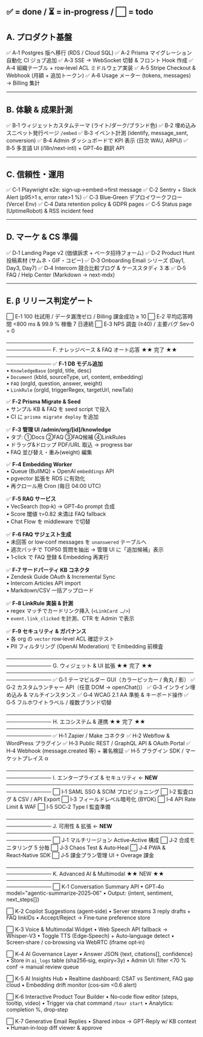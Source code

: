 ✅ = done / ⏳ = in‑progress / ⬜ = todo
---------------------------------------------------------
A. プロダクト基盤
---------------------------------------------------------
✅  A‑1  Postgres 版へ移行 (RDS / Cloud SQL)
✅  A‑2  Prisma マイグレーション自動化 CI ジョブ追加
✅  A‑3  SSE → WebSocket 切替 & フロント Hook 作成
✅  A‑4  組織テーブル + row‑level ACL ミドルウェア実装
✅  A‑5  Stripe Checkout & Webhook (月額 + 追加トークン)
✅  A‑6  Usage メーター (tokens, messages) → Billing 集計

---------------------------------------------------------
B. 体験 & 成果計測
---------------------------------------------------------
✅  B‑1  ウィジェットカスタムテーマ (ライト/ダーク/ブランド色)
✅  B‑2  埋め込みスニペット発行ページ `/embed`
✅  B‑3  イベント計測 (identify, message_sent, conversion)
✅  B‑4  Admin ダッシュボードで KPI 表示 (日次 WAU, ARPU)
✅  B‑5  多言語 UI (i18n/next-intl) + GPT‑4o 翻訳 API

---------------------------------------------------------
C. 信頼性・運用
---------------------------------------------------------
✅  C‑1  Playwright e2e: sign‑up→embed→first message
✅  C‑2  Sentry + Slack Alert (p95>1 s, error rate>1 %)
✅  C‑3  Blue‑Green デプロイワークフロー (Vercel Env)
✅  C‑4  Data retention policy & GDPR pages
✅  C‑5  Status page (UptimeRobot) & RSS incident feed

---------------------------------------------------------
D. マーケ & CS 準備
---------------------------------------------------------
✅  D‑1  Landing Page v2 (価値訴求 + ベータ招待フォーム)
✅  D‑2  Product Hunt 投稿素材 (サムネ・GIF・コピー)
✅  D‑3  Onboarding Email シリーズ (Day1, Day3, Day7)
✅  D‑4  Intercom 競合比較ブログ & ケーススタディ 3 本
✅  D‑5  FAQ / Help Center (Markdown → next-mdx)

---------------------------------------------------------
E. β リリース判定ゲート
---------------------------------------------------------
⬜  E‑1  100 社試用 / データ漏洩ゼロ / Billing 課金成功 ≥ 10
⬜  E‑2  平均応答時間 <800 ms & 99.9 % 稼働 7 日連続
⬜  E‑3  NPS 調査 (≥40) / 主要バグ Sev‑0 = 0


──────────────────────────────────────────────────────────────
F. ナレッジベース & FAQ オート応答      ★★ 完了 ★★
──────────────────────────────────────────────────────────────
✅  **F‑1  DB モデル追加**  
        • `KnowledgeBase` (orgId, title, desc)  
        • `Document` (kbId, sourceType, url, content, embedding)  
        • `FAQ` (orgId, question, answer, weight)  
        • `LinkRule` (orgId, triggerRegex, targetUrl, newTab)

✅  **F‑2  Prisma Migrate & Seed**  
        • サンプル KB & FAQ を seed script で投入  
        • CI に `prisma migrate deploy` を追加

✅  **F‑3  管理 UI /admin/org/[id]/knowledge**  
        • タブ: ①Docs ②FAQ ③FAQ候補 ④LinkRules  
        • ドラッグ&ドロップ PDF/URL 取込 → progress bar  
        • FAQ 並び替え・重み(weight) 編集

✅  **F‑4  Embedding Worker**  
        • Queue (BullMQ) + OpenAI `embeddings` API  
        • pgvector 拡張を RDS に有効化  
        • 再クロール用 Cron (毎日 04:00 UTC)

✅  **F‑5  RAG サービス**  
        • VecSearch (top‑k) → GPT‑4o prompt 合成  
        • Score 閾値 τ=0.82 未満は FAQ fallback  
        • Chat Flow を middleware で切替

✅  **F‑6  FAQ サジェスト生成**  
        • 未回答 or low‑conf messages を `unanswered` テーブルへ  
        • 週次バッチで TOP50 質問を抽出 → 管理 UI に「追加候補」表示  
        • 1‑click で FAQ 登録 & Embedding 再実行

✅  **F‑7  サードパーティ KB コネクタ**  
        • Zendesk Guide OAuth & Incremental Sync  
        • Intercom Articles API import  
        • Markdown/CSV 一括アップロード

✅  **F‑8  LinkRule 実装 & 計測**  
        • regex マッチでカードリンク挿入 (`<LinkCard …/>`)  
        • `event.link_clicked` を計測、CTR を Admin で表示

✅  **F‑9  セキュリティ & ガバナンス**  
        • 各 org の `vector` row‑level ACL 確認テスト  
        • PII フィルタリング (OpenAI Moderation) で Embedding 前検査


──────────────────────────────────────────────────────────────
G. ウィジェット & UI 拡張       ★★ 完了 ★★
──────────────────────────────────────────────────────────────
✅  G‑1  テーマビルダー GUI（カラーピッカー / 角丸 / 影）
✅  G‑2  カスタムランチャー API（任意 DOM → openChat()）
✅  G‑3  インライン埋め込み & マルチインスタンス
✅  G‑4  WCAG 2.1 AA 準拠 & キーボード操作
✅  G‑5  フルホワイトラベル / 複数ブランド切替

──────────────────────────────────────────────────────────────
H. エコシステム & 連携       ★★ 完了 ★★
──────────────────────────────────────────────────────────────
✅  H‑1  Zapier / Make コネクタ
✅  H‑2  Webflow & WordPress プラグイン
✅  H‑3  Public REST / GraphQL API & OAuth Portal
✅  H‑4  Webhook (message.created 等) + 署名検証
✅  H‑5  プラグイン SDK / マーケットプレイス α

──────────────────────────────────────────────────────────────
I. エンタープライズ & セキュリティ ← **NEW**
──────────────────────────────────────────────────────────────
⬜  I‑1  SAML SSO & SCIM プロビジョニング
⬜  I‑2  監査ログ & CSV / API Export
⬜  I‑3  フィールドレベル暗号化 (BYOK)
⬜  I‑4  API Rate Limit & WAF
⬜  I‑5  SOC‑2 Type I 監査準備

──────────────────────────────────────────────────────────────
J. 可用性 & 拡張                 ← **NEW**
──────────────────────────────────────────────────────────────
⬜  J‑1  マルチリージョン Active‑Active 構成
⬜  J‑2  合成モニタリング 5 分毎
⬜  J‑3  Chaos Test & Auto‑Heal
⬜  J‑4  PWA & React‑Native SDK
⬜  J‑5  課金プラン管理 UI + Overage 課金


──────────────────────────────────────────────────────────────
K. Advanced AI & Multimodal  ★★ NEW ★★
──────────────────────────────────────────────────────────────
⬜  K‑1  Conversation Summary API
        • GPT‑4o   model="agentic-summarize‑2025‑06"
        • Output: {intent, sentiment, next_steps[]}

⬜  K‑2  Copilot Suggestions (agent‑side)
        • Server streams 3 reply drafts + FAQ linkIDs
        • Accept/Reject → Fine‑tune preference store

⬜  K‑3  Voice & Multimodal Widget
        • Web Speech API fallback → Whisper‑V3
        • Toggle TTS (Edge‑Speech) + Auto‑language detect
        • Screen‑share / co‑browsing via WebRTC (iframe opt‑in)

⬜  K‑4  AI Governance Layer
        • Answer JSON {text, citations[], confidence}
        • Store in `ai_logs` table (sha256‑sig, expiry=3y)
        • Admin UI: filter <70 % conf → manual review queue

⬜  K‑5  AI Insights Hub
        • Realtime dashboard: CSAT vs Sentiment, FAQ gap cloud
        • Embedding drift monitor (cos‑sim <0.6 alert)

⬜  K‑6  Interactive Product Tour Builder
        • No‑code flow editor (steps, tooltip, video)
        • Trigger via chat command `/tour start`
        • Analytics: completion %, drop‑step

⬜  K‑7  Generative Email Replies
        • Shared inbox → GPT‑Reply w/ KB context
        • Human‑in‑loop diff viewer & approve

